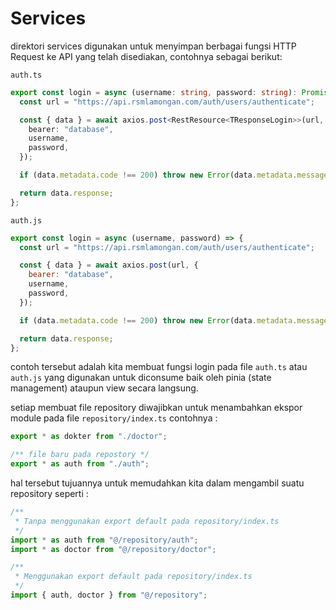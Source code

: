 # Services

direktori services digunakan untuk menyimpan berbagai fungsi HTTP Request ke API yang telah disediakan, contohnya sebagai berikut:

`auth.ts`

```typescript
export const login = async (username: string, password: string): Promise<TResponseLogin> => {
  const url = "https://api.rsmlamongan.com/auth/users/authenticate";

  const { data } = await axios.post<RestResource<TResponseLogin>>(url, {
    bearer: "database",
    username,
    password,
  });

  if (data.metadata.code !== 200) throw new Error(data.metadata.message);

  return data.response;
};
```

`auth.js`

```javascript
export const login = async (username, password) => {
  const url = "https://api.rsmlamongan.com/auth/users/authenticate";

  const { data } = await axios.post(url, {
    bearer: "database",
    username,
    password,
  });

  if (data.metadata.code !== 200) throw new Error(data.metadata.message);

  return data.response;
};
```

contoh tersebut adalah kita membuat fungsi login pada file `auth.ts` atau `auth.js` yang digunakan untuk diconsume baik oleh pinia (state management) ataupun view secara langsung.

setiap membuat file repository diwajibkan untuk menambahkan ekspor module pada file `repository/index.ts` contohnya :

```typescript
export * as dokter from "./doctor";

/** file baru pada repostory */
export * as auth from "./auth";
```

hal tersebut tujuannya untuk memudahkan kita dalam mengambil suatu repository seperti :

```typescript
/**
 * Tanpa menggunakan export default pada repository/index.ts
 */
import * as auth from "@/repository/auth";
import * as doctor from "@/repository/doctor";

/**
 * Menggunakan export default pada repository/index.ts
 */
import { auth, doctor } from "@/repository";
```
